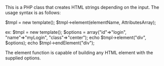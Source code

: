 This is a PHP class that creates HTML strings depending on the input. The usage syntax is as follows:

$tmpl = new template();
$tmpl->element(elementName, AttributesArray);

ex:
$tmpl = new template();
$options = array("id"=>"login", "name"=>"myLogin", "class"=>"center");
echo $tmpl->element("div", $options);
echo $tmpl->endElement("div");

The element function is capable of building any HTML element with the supplied options. 
